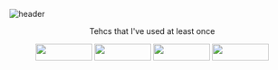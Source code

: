 ![header](https://capsule-render.vercel.app/api?type=waving&color=auto&height=300&section=header&text=itsjh's%20Tech&fontSize=90)
<p align = 'center'> Tehcs that I've used at least once </p>
<p align = 'center'>
  <img src="https://img.shields.io/badge/Python-3766AB?style=flat-square&logo=Python&logoColor=white" height = '30' width = '100'/>
  <img src="https://img.shields.io/badge/Java-007396?style=flat-square&logo=Java&logoColor=white" height = '30' width = '100'/>
  <img src="https://img.shields.io/badge/C-F26822?style=flat-square&logo=C&logoColor=white" height = '30' width = '100'/>
  <img src="https://img.shields.io/badge/JavaScirpt-007396?style=flat-square&logo=JavaScript&logoColor=white" height = '30' width = '100'/>
</p>&nbsp
